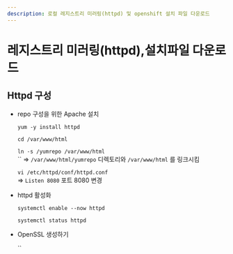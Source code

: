 ```yaml
---
description: 로컬 레지스트리 미러링(httpd) 및 openshift 설치 파일 다운로드
---
```


# 레지스트리 미러링(httpd),설치파일 다운로드

## Httpd 구성

*   repo 구성을 위한 Apache 설치

    `yum -y install httpd`

    `cd /var/www/html`

    `ln -s /yumrepo /var/www/html`\
    &#x20;`` ⇒ `/var/www/html/yumrepo` 디렉토리와 `/var/www/html` 를 링크시킴

    `vi /etc/httpd/conf/httpd.conf` \
    &#x20;  ⇒ `Listen 8080` 포트 8080 변경
*   httpd 활성화

    `systemctl enable --now httpd`

    `systemctl status httpd`
*   OpenSSL 생성하기

    ``
